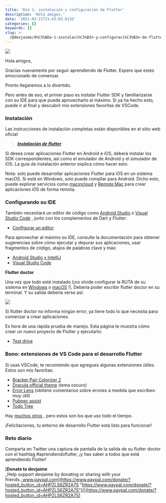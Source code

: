 ```yaml
---
title: 'Día 1: instalación y configuración de Flutter'
description: 'Hola amigos,'
date: '2021-03-21T11:43:03.613Z'
categories: []
keywords: []
slug: >-
  /@devjaime/d%C3%ADa-1-instalaci%C3%B3n-y-configuraci%C3%B3n-de-flutter-ea8bbc44e060
---
```


![](/Users/devjaime/Documents/blog/posts/md_1651648785637/img/0____BhSEFkdl64mNI36.png)

Hola amigos,

Gracias nuevamente por seguir aprendiendo de Flutter. Espero que estes emocionado de comenzar.

Pronto llegaremos a lo divertido.

Pero antes de eso, el primer paso es instalar Flutter SDK y familiarizarse con su IDE para que pueda aprovecharlo al máximo. Si ya ha hecho esto, puede ir al final y descubrir mis extensiones favoritas de VSCode.

### Instalación

Las instrucciones de instalación completas están disponibles en el sitio web oficial:

> [**_Instalación de flutter_**](https://flutter.dev/docs/get-started/install)

Si desea crear aplicaciones Flutter en Android e iOS, deberá instalar los SDK correspondientes, así como el emulador de Android y el simulador de iOS. La guía de instalación anterior explica cómo hacer esto.

Nota: solo puede desarrollar aplicaciones Flutter para iOS en un sistema macOS. Si está en Windows, solo puede compilar para Android. Dicho esto, puede explorar servicios como [macincloud](https://www.macincloud.com/) y [Remote Mac](https://marketplace.visualstudio.com/items?itemName=codemagic.remote-mac) para crear aplicaciones iOS de forma remota.

### Configurando su IDE

También necesitará un editor de código como [Android Studio](https://developer.android.com/studio) o [Visual Studio Code](https://code.visualstudio.com/) , junto con los complementos de Dart y Flutter:

*   [Configurar un editor](https://flutter.dev/docs/get-started/editor)

Para aprovechar al máximo su IDE, consulte la documentación para obtener sugerencias sobre cómo ejecutar y depurar sus aplicaciones, usar fragmentos de código, atajos de palabras clave y más:

*   [Android Studio y IntelliJ](https://flutter.dev/docs/development/tools/android-studio)
*   [Visual Studio Code](http://​Visual%20Studio%20Code)

**Flutter doctor**

Una vez que todo esté instalado (¡no olvide configurar la RUTA de su sistema en [Windows](https://flutter.dev/docs/get-started/install/windows#update-your-path) o [macOS](https://flutter.dev/docs/get-started/install/windows#update-your-path) !), Debería poder escribir flutter doctor en su terminal. Y su salida debería verse así:

![](/Users/devjaime/Documents/blog/posts/md_1651648785637/img/1__VI1fPpIZS5EM__RXE__s__b2w.png)

Si flutter doctor no informa ningún error, ya tiene todo lo que necesita para comenzar a crear aplicaciones.

Es hora de una rápida prueba de manejo. Esta página te muestra cómo crear un nuevo proyecto de Flutter y ejecutarlo:

*   [Test drive](https://flutter.dev/docs/get-started/test-drive)

### Bono: extensiones de VS Code para el desarrollo Flutter

Si usas VSCode, te recomiendo que agregues algunas extensiones útiles. Estos son mis favoritas:

*   [Bracker Pair Colorizer 2](https://marketplace.visualstudio.com/items?itemName=CoenraadS.bracket-pair-colorizer-2)
*   [Dracula official theme](https://marketplace.visualstudio.com/items?itemName=dracula-theme.theme-dracula) (tema oscuro)
*   [Error Lens](https://marketplace.visualstudio.com/items?itemName=usernamehw.errorlens) (obtiene comentarios sobre errores a medida que escribes: muy útil)
*   [Pubpec assist](https://marketplace.visualstudio.com/items?itemName=jeroen-meijer.pubspec-assist)
*   [​Todo Tree](https://marketplace.visualstudio.com/items?itemName=Gruntfuggly.todo-tree)

Hay [muchos otros](https://medium.com/flutter-community/must-have-vs-code-extensions-for-working-with-flutter-e31a421b9c68) , pero estos son los que uso todo el tiempo.

¡Felicitaciones, tu entorno de desarrollo Flutter está listo para funcionar!

### Reto diario

Comparta en Twitter una captura de pantalla de la salida de su flutter doctor con el hashtag #aprendiendoflutter, ¡y has saber a todos que está aprendiendo Flutter!

[**Donate to devjaime**  
_Help support devjaime by donating or sharing with your friends._www.paypal.com](https://www.paypal.com/donate/?hosted_button_id=AHPZLS6ZR2A7S "https://www.paypal.com/donate/?hosted_button_id=AHPZLS6ZR2A7S")[](https://www.paypal.com/donate/?hosted_button_id=AHPZLS6ZR2A7S)